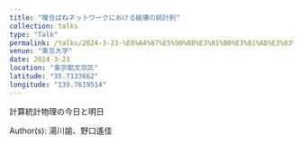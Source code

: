 ```yaml
---
title: "複合ばねネットワークにおける破壊の統計則"
collection: talks
type: "Talk"
permalink: /talks/2024-3-23-%E8%A4%87%E5%90%88%E3%81%B0%E3%81%AD%E3%83%8D%E3%83%83%E3%83%88%E3%83%AF%E3%83%BC%E3%82%AF%E3%81%AB%E3%81%8A%E3%81%91%E3%82%8B%E7%A0%B4%E5%A3%8A%E3%81%AE%E7%B5%B1%E8%A8%88%E5%89%87
venue: "東京大学"
date: 2024-3-23
location: "東京都文京区"
latitude: "35.7133662"
longitude: "139.7619514"
---
```


計算統計物理の今日と明日

Author(s): 湯川諭、野口遙佳
